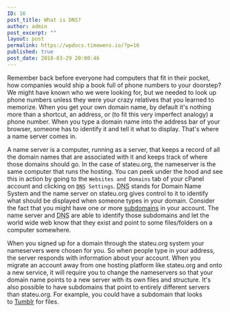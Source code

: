 ```yaml
---
ID: 16
post_title: What is DNS?
author: admin
post_excerpt: ""
layout: post
permalink: https://wpdocs.timowens.io/?p=16
published: true
post_date: 2018-03-29 20:00:46
---
```

Remember back before everyone had computers that fit in their pocket, how companies would ship a book full of phone numbers to your doorstep? We might have known who we were looking for, but we needed to look up phone numbers unless they were your crazy relatives that you learned to memorize. When you get your own domain name, by default it's nothing more than a shortcut, an address, or (to fit this very imperfect analogy) a phone number. When you type a domain name into the address bar of your browser, someone has to identify it and tell it what to display. That's where a name server comes in.

A name server is a computer, running as a server, that keeps a record of all the domain names that are associated with it and keeps track of where those domains should go. In the case of stateu.org, the nameserver is the same computer that runs the hosting. You can peek under the hood and see this in action by going to the <code>Websites and Domains</code> tab of your cPanel account and clicking on <code><abbr title="Domain Name System">DNS</abbr> Settings</code>. <abbr title="Domain Name System">DNS</abbr> stands for Domain Name System and the name server on stateu.org gives control to it to identify what should be displayed when someone types in your domain. Consider the fact that you might have one or more <a href="https://stateu.org/docs/uncategorized/subdomains-vs-subdirectories/" target="_blank" rel="noopener noreferrer">subdomains</a> in your account. The name server and <abbr title="Domain Name System">DNS</abbr> are able to identify those subdomains and let the world wide web know that they exist and point to some files/folders on a computer somewhere.

When you signed up for a domain through the stateu.org system your nameservers were chosen for you. So when people type in your address, the server responds with information about your account. When you migrate an account away from one hosting platform like stateu.org and onto a new service, it will require you to change the nameservers so that your domain name points to a new server with its own files and structure. It's also possible to have subdomains that point to entirely different servers than stateu.org. For example, you could have a subdomain that looks to <a class="urlextern" title="http://tumblr.com" href="http://tumblr.com/" target="_blank" rel="nofollow noopener noreferrer">Tumblr</a> for files.